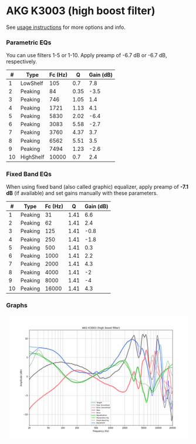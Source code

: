 # AKG K3003 (high boost filter)
See [usage instructions](https://github.com/jaakkopasanen/AutoEq#usage) for more options and info.

### Parametric EQs
You can use filters 1-5 or 1-10. Apply preamp of -6.7 dB or -6.7 dB, respectively.

|   # | Type      |   Fc (Hz) |    Q |   Gain (dB) |
|-----|-----------|-----------|------|-------------|
|   1 | LowShelf  |       105 | 0.7  |         7.8 |
|   2 | Peaking   |        84 | 0.35 |        -3.5 |
|   3 | Peaking   |       746 | 1.05 |         1.4 |
|   4 | Peaking   |      1721 | 1.13 |         4.1 |
|   5 | Peaking   |      5830 | 2.02 |        -6.4 |
|   6 | Peaking   |      3083 | 5.58 |        -2.7 |
|   7 | Peaking   |      3760 | 4.37 |         3.7 |
|   8 | Peaking   |      6562 | 5.51 |         3.5 |
|   9 | Peaking   |      7494 | 1.23 |        -2.6 |
|  10 | HighShelf |     10000 | 0.7  |         2.4 |

### Fixed Band EQs
When using fixed band (also called graphic) equalizer, apply preamp of **-7.1 dB** (if available) and set gains manually with these parameters.

|   # | Type    |   Fc (Hz) |    Q |   Gain (dB) |
|-----|---------|-----------|------|-------------|
|   1 | Peaking |        31 | 1.41 |         6.6 |
|   2 | Peaking |        62 | 1.41 |         2.4 |
|   3 | Peaking |       125 | 1.41 |        -0.8 |
|   4 | Peaking |       250 | 1.41 |        -1.8 |
|   5 | Peaking |       500 | 1.41 |         0.3 |
|   6 | Peaking |      1000 | 1.41 |         2.2 |
|   7 | Peaking |      2000 | 1.41 |         4.3 |
|   8 | Peaking |      4000 | 1.41 |        -2   |
|   9 | Peaking |      8000 | 1.41 |        -4   |
|  10 | Peaking |     16000 | 1.41 |         4.3 |

### Graphs
![](./AKG%20K3003%20(high%20boost%20filter).png)

